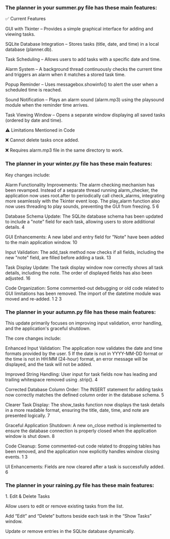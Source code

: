 <html>
<head>
<title>school-epr</title>
</head>
<body>
<h3>The planner in your summer.py file has these main features:</h3>
<p>✅ Current Features</p>
<p>GUI with Tkinter –
Provides a simple graphical interface for adding and viewing tasks.</p>
<p>SQLite Database Integration –
Stores tasks (title, date, and time) in a local database (planner.db).</p>
<p>Task Scheduling –
Allows users to add tasks with a specific date and time.</p>
<p>Alarm System –
A background thread continuously checks the current time and triggers an alarm when it matches a stored task time.</p>
<p>Popup Reminder –
Uses messagebox.showinfo() to alert the user when a scheduled time is reached.</p>
<p>Sound Notification –
Plays an alarm sound (alarm.mp3) using the playsound module when the reminder time arrives.</p>
<p>Task Viewing Window –
Opens a separate window displaying all saved tasks (ordered by date and time).</p>
<p>⚠️ Limitations Mentioned in Code</p>
<p>❌ Cannot delete tasks once added.</p>
<p>❌ Requires alarm.mp3 file in the same directory to work.</p>
<h3>The planner in your winter.py file has these main features:</h3>
<p>Key changes include:</p>
<p>Alarm Functionality Improvements: The alarm checking mechanism has been revamped. Instead of a separate thread running alarm_checker, the application now uses root.after to periodically call check_alarms, integrating more seamlessly with the Tkinter event loop. The play_alarm function also now uses threading to play sounds, preventing the GUI from freezing. 5 6</p>
<p>Database Schema Update: The SQLite database schema has been updated to include a "note" field for each task, allowing users to store additional details. 4</p>
<p>GUI Enhancements: A new label and entry field for "Note" have been added to the main application window. 10</p>
<p>Input Validation: The add_task method now checks if all fields, including the new "note" field, are filled before adding a task. 13</p>
<p>Task Display Update: The task display window now correctly shows all task details, including the note. The order of displayed fields has also been adjusted. 16</p>
<p>Code Organization: Some commented-out debugging or old code related to GUI limitations has been removed. The import of the datetime module was moved and re-added. 1 2 3</p>

<h3>The planner in your autumn.py file has these main features:</h3>
<p>This update primarily focuses on improving input validation, error handling, and the application's graceful shutdown.</p>
<p>The core changes include:</p>
<p>Enhanced Input Validation: The application now validates the date and time formats provided by the user. 5 If the date is not in YYYY-MM-DD format or the time is not in HH:MM (24-hour) format, an error message will be displayed, and the task will not be added.</p>
<p>Improved String Handling: User input for task fields now has leading and trailing whitespace removed using .strip(). 4</p>
<p>Corrected Database Column Order: The INSERT statement for adding tasks now correctly matches the defined column order in the database schema. 5</p>
<p>Clearer Task Display: The show_tasks function now displays the task details in a more readable format, ensuring the title, date, time, and note are presented logically. 7</p>
<p>Graceful Application Shutdown: A new on_close method is implemented to ensure the database connection is properly closed when the application window is shut down. 8</p>
<p>Code Cleanup: Some commented-out code related to dropping tables has been removed, and the application now explicitly handles window closing events. 1 3</p>
<p>UI Enhancements: Fields are now cleared after a task is successfully added. 6</p>

<h3>The planner in your raining.py file has these main features:</h3>
<p>1. Edit & Delete Tasks</p>
<p>Allow users to edit or remove existing tasks from the list.</p>
<p>Add “Edit” and “Delete” buttons beside each task in the “Show Tasks” window.</p>
<p>Update or remove entries in the SQLite database dynamically.</p>
</body>
</html>


